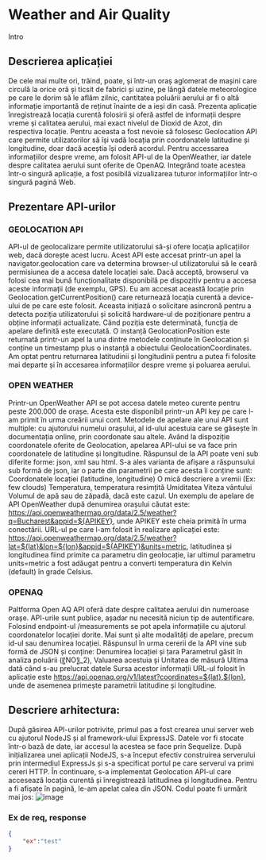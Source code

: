 # Weather and Air Quality

Intro

## Descrierea aplicației

De cele mai multe ori, trăind, poate, și într-un oraș aglomerat de mașini care circulă la orice oră și ticsit de fabrici și uzine, pe lângă datele meteorologice pe care le dorim să le aflăm zilnic, cantitatea poluării aerului ar fi o altă informație importantă de reținut înainte de a ieși din casă.
Prezenta aplicație înregistrează locația curentă folosirii și oferă astfel de informații despre vreme și calitatea aerului, mai exact nivelul de Dioxid de Azot, din respectiva locație. 
Pentru aceasta a fost nevoie să folosesc Geolocation API care permite utilizatorilor să își vadă locația prin coordonatele latitudine și longitudine, doar dacă aceștia își oderă acordul. Pentru accessarea informațiilor despre vreme, am folosit API-ul de la OpenWeather, iar datele despre calitatea aerului sunt oferite de OpenAQ.  Integrând toate acestea într-o singură aplicație, a fost posibilă vizualizarea tuturor informațiilor într-o singură pagină Web.


## Prezentare API-urilor
### GEOLOCATION API
API-ul de geolocalizare permite utilizatorului să-și ofere locația aplicațiilor web, dacă dorește acest lucru. Acest API este accesat printr-un apel la navigator.geolocation care va determina browser-ul utilizatorului să le ceară permisiunea de a accesa datele locației sale. Dacă acceptă, browserul va folosi cea mai bună funcționalitate disponibilă pe dispozitiv pentru a accesa aceste informații (de exemplu, GPS).
Eu am accesat această locație prin Geolocation.getCurrentPosition() care returnează locația curentă a device-ului de pe care este folosit. Aceasta inițiază o solicitare asincronă pentru a detecta poziția utilizatorului și solicită hardware-ul de poziționare pentru a obține informații actualizate. Când poziția este determinată, funcția de apelare definită este executată.
O instanță GeolocationPosition este returnată printr-un apel la una dintre metodele conținute în Geolocation și conține un timestamp plus o instanță a obiectului GeolocationCoordinates. Am optat pentru returnarea latitudinii și longitudinii pentru a putea fi folosite mai departe și în accesarea informațiilor despre vreme și poluarea aerului.
### OPEN WEATHER
Printr-un OpenWeather API se pot accesa datele meteo curente pentru peste 200.000 de orașe. Acesta este disponibil printr-un API key pe care l-am primit în urma creării unui cont. Metodele de apelare ale unui API sunt multiple: cu ajutorului numelui orașului, al id-ului acestuia care se găsește în documentația online, prin coordonate sau altele. Având la dispoziție coordonatele oferite de Geolocation, apelarea API-ului se va face prin coordonatele de latitudine și longitudine.
Răspunsul de la API poate veni sub diferite forme: json, xml sau html. S-a ales varianta de afișare a răspunsului sub formă de json, iar o parte din parametrii pe care acesta îi conține sunt:
	Coordonatele locației (latitudine, longitudine)
	O mică descriere a vremii (Ex: few clouds)
	Temperatura, temperatura resimțită
	Umiditatea
	Viteza vântului 
	Volumul de apă sau de zăpadă, dacă este cazul.
Un exemplu de apelare de API OpenWeather după denumirea orașului căutat este: https://api.openweathermap.org/data/2.5/weather?q=Bucharest&appid=${APIKEY}, unde APIKEY este cheia primită în urma conectării. 
URL-ul pe care l-am folosit în realizare aplicației este: https://api.openweathermap.org/data/2.5/weather?lat=${lat}&lon=${lon}&appid=${APIKEY}&units=metric, latitudinea și longitudinea fiind primite ca parametru din geolocație, iar ultimul parametru units=metric a fost adăugat pentru a converti temperatura din Kelvin (default) în grade Celsius.
### OPENAQ
Paltforma Open AQ API oferă date despre calitatea aerului din numeroase orașe. API-urile sunt publice, așadar nu necesită niciun tip de autentificare. Folosind endpoint-ul /measurements  se pot apela informațiile cu ajutorul coordonatelor locației dorite. Mai sunt și alte modalități de apelare, precum id-ul sau denumirea locației. 
Răspunsul în urma cererii de la API vine sub formă de JSON și conține:
	Denumirea locației și țara
	Parametrul găsit în analiza poluării (〖NO〗_2), Valuarea acestuia și Unitatea de măsură
	Ultima dată când s-au prelucrat datele
	Sursa acestor informații
URL-ul folosit în aplicație este https://api.openaq.org/v1/latest?coordinates=${lat},${lon}, unde de asemenea primește parametrii latitudine și longitudine.
## Descriere arhitectura:
După găsirea API-urilor potrivite, primul pas a fost crearea unui  server web cu ajutorul NodeJS și al framework-ului ExpressJS. Datele vor fi stocate într-o bază de date, iar accesul la acestea se face prin Sequelize.
După inițializarea unei aplicații NodeJS, s-a început efectiv construirea serverului prin intermediul ExpressJs și s-a specificat portul pe care serverul va primi cereri HTTP.
În continuare, s-a implementat Geolocation API-ul care accesează locația curentă și înregistrează latitudinea și longitudinea. Pentru a fi afișate în pagină, le-am apelat calea din JSON. Codul poate fi urmărit mai jos:
![image](https://user-images.githubusercontent.com/64913985/81583994-d3830280-93ba-11ea-8b42-57e6191108f8.png)
### Ex de req, response

```json
{
    "ex":"test"
}
```
